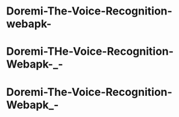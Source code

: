 # Doremi-The-Voice-Recognition-webapk-
# Doremi-THe-Voice-Recognition-Webapk-_-
# Doremi-The-Voice-Recognition-Webapk_-
